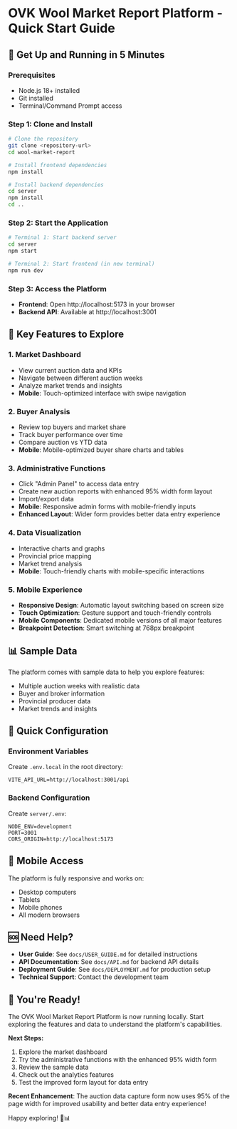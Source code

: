 # OVK Wool Market Report Platform - Quick Start Guide

## 🚀 Get Up and Running in 5 Minutes

### Prerequisites
- Node.js 18+ installed
- Git installed
- Terminal/Command Prompt access

### Step 1: Clone and Install
```bash
# Clone the repository
git clone <repository-url>
cd wool-market-report

# Install frontend dependencies
npm install

# Install backend dependencies
cd server
npm install
cd ..
```

### Step 2: Start the Application
```bash
# Terminal 1: Start backend server
cd server
npm start

# Terminal 2: Start frontend (in new terminal)
npm run dev
```

### Step 3: Access the Platform
- **Frontend**: Open http://localhost:5173 in your browser
- **Backend API**: Available at http://localhost:3001

## 🎯 Key Features to Explore

### 1. Market Dashboard
- View current auction data and KPIs
- Navigate between different auction weeks
- Analyze market trends and insights
- **Mobile**: Touch-optimized interface with swipe navigation

### 2. Buyer Analysis
- Review top buyers and market share
- Track buyer performance over time
- Compare auction vs YTD data
- **Mobile**: Mobile-optimized buyer share charts and tables

### 3. Administrative Functions
- Click "Admin Panel" to access data entry
- Create new auction reports with enhanced 95% width form layout
- Import/export data
- **Mobile**: Responsive admin forms with mobile-friendly inputs
- **Enhanced Layout**: Wider form provides better data entry experience

### 4. Data Visualization
- Interactive charts and graphs
- Provincial price mapping
- Market trend analysis
- **Mobile**: Touch-friendly charts with mobile-specific interactions

### 5. Mobile Experience
- **Responsive Design**: Automatic layout switching based on screen size
- **Touch Optimization**: Gesture support and touch-friendly controls
- **Mobile Components**: Dedicated mobile versions of all major features
- **Breakpoint Detection**: Smart switching at 768px breakpoint

## 📊 Sample Data

The platform comes with sample data to help you explore features:
- Multiple auction weeks with realistic data
- Buyer and broker information
- Provincial producer data
- Market trends and insights

## 🔧 Quick Configuration

### Environment Variables
Create `.env.local` in the root directory:
```env
VITE_API_URL=http://localhost:3001/api
```

### Backend Configuration
Create `server/.env`:
```env
NODE_ENV=development
PORT=3001
CORS_ORIGIN=http://localhost:5173
```

## 📱 Mobile Access

The platform is fully responsive and works on:
- Desktop computers
- Tablets
- Mobile phones
- All modern browsers

## 🆘 Need Help?

- **User Guide**: See `docs/USER_GUIDE.md` for detailed instructions
- **API Documentation**: See `docs/API.md` for backend API details
- **Deployment Guide**: See `docs/DEPLOYMENT.md` for production setup
- **Technical Support**: Contact the development team

## 🎉 You're Ready!

The OVK Wool Market Report Platform is now running locally. Start exploring the features and data to understand the platform's capabilities.

**Next Steps:**
1. Explore the market dashboard
2. Try the administrative functions with the enhanced 95% width form
3. Review the sample data
4. Check out the analytics features
5. Test the improved form layout for data entry

**Recent Enhancement**: The auction data capture form now uses 95% of the page width for improved usability and better data entry experience!

Happy exploring! 🐑📊
